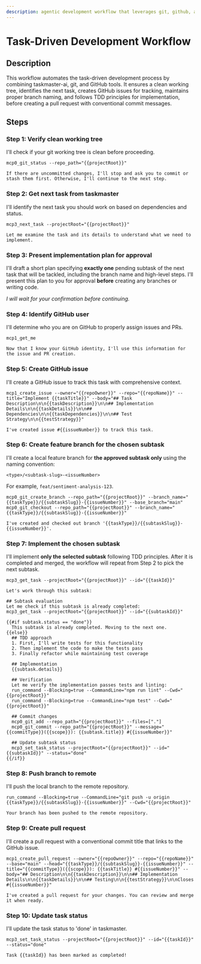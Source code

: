 ```yaml
---
description: agentic development workflow that leverages git, github, and taskmaster-ai
---
```


# Task-Driven Development Workflow

## Description
This workflow automates the task-driven development process by combining taskmaster-ai, git, and GitHub tools. It ensures a clean working tree, identifies the next task, creates GitHub issues for tracking, maintains proper branch naming, and follows TDD principles for implementation, before creating a pull request with conventional commit messages.

## Steps

### Step 1: Verify clean working tree
I'll check if your git working tree is clean before proceeding.
```
mcp0_git_status --repo_path="{{projectRoot}}"

If there are uncommitted changes, I'll stop and ask you to commit or stash them first. Otherwise, I'll continue to the next step.
```

### Step 2: Get next task from taskmaster
I'll identify the next task you should work on based on dependencies and status.
```
mcp3_next_task --projectRoot="{{projectRoot}}"

Let me examine the task and its details to understand what we need to implement.
```

### Step 3: Present implementation plan for approval
I'll draft a short plan specifying **exactly one** pending subtask of the next task that will be tackled, including the branch name and high-level steps. I'll present this plan to you for approval **before** creating any branches or writing code.

_I will wait for your confirmation before continuing._

### Step 4: Identify GitHub user
I'll determine who you are on GitHub to properly assign issues and PRs.
```
mcp1_get_me

Now that I know your GitHub identity, I'll use this information for the issue and PR creation.
```

### Step 5: Create GitHub issue
I'll create a GitHub issue to track this task with comprehensive context.
```
mcp1_create_issue --owner="{{repoOwner}}" --repo="{{repoName}}" --title="Implement {{taskTitle}}" --body="## Task Description\n\n{{taskDescription}}\n\n## Implementation Details\n\n{{taskDetails}}\n\n## Dependencies\n\n{{taskDependencies}}\n\n## Test Strategy\n\n{{testStrategy}}"

I've created issue #{{issueNumber}} to track this task.
```

### Step 6: Create feature branch for the chosen subtask
I'll create a local feature branch for **the approved subtask only** using the naming convention:
```
<type>/<subtask-slug>-<issueNumber>
```
For example, `feat/sentiment-analysis-123`.
```
mcp0_git_create_branch --repo_path="{{projectRoot}}" --branch_name="{{taskType}}/{{subtaskSlug}}-{{issueNumber}}" --base_branch="main"
mcp0_git_checkout --repo_path="{{projectRoot}}" --branch_name="{{taskType}}/{{subtaskSlug}}-{{issueNumber}}"

I've created and checked out branch '{{taskType}}/{{subtaskSlug}}-{{issueNumber}}'.
```

### Step 7: Implement the chosen subtask
I'll implement **only the selected subtask** following TDD principles. After it is completed and merged, the workflow will repeat from Step 2 to pick the next subtask.
```
mcp3_get_task --projectRoot="{{projectRoot}}" --id="{{taskId}}"

Let's work through this subtask:

## Subtask evaluation
Let me check if this subtask is already completed:
mcp3_get_task --projectRoot="{{projectRoot}}" --id="{{subtaskId}}"

{{#if subtask.status == "done"}}
  This subtask is already completed. Moving to the next one.
{{else}}
  ## TDD approach
  1. First, I'll write tests for this functionality
  2. Then implement the code to make the tests pass
  3. Finally refactor while maintaining test coverage

  ## Implementation
  {{subtask.details}}

  ## Verification
  Let me verify the implementation passes tests and linting:
  run_command --Blocking=true --CommandLine="npm run lint" --Cwd="{{projectRoot}}"
  run_command --Blocking=true --CommandLine="npm test" --Cwd="{{projectRoot}}"

  ## Commit changes
  mcp0_git_add --repo_path="{{projectRoot}}" --files=["."]
  mcp0_git_commit --repo_path="{{projectRoot}}" --message="{{commitType}}({{scope}}): {{subtask.title}} #{{issueNumber}}"

  ## Update subtask status
  mcp3_set_task_status --projectRoot="{{projectRoot}}" --id="{{subtaskId}}" --status="done"
{{/if}}
```

### Step 8: Push branch to remote
I'll push the local branch to the remote repository.
```
run_command --Blocking=true --CommandLine="git push -u origin {{taskType}}/{{subtaskSlug}}-{{issueNumber}}" --Cwd="{{projectRoot}}"

Your branch has been pushed to the remote repository.
```

### Step 9: Create pull request
I'll create a pull request with a conventional commit title that links to the GitHub issue.
```
mcp1_create_pull_request --owner="{{repoOwner}}" --repo="{{repoName}}" --base="main" --head="{{taskType}}/{{subtaskSlug}}-{{issueNumber}}" --title="{{commitType}}({{scope}}): {{taskTitle}} #{{issueNumber}}" --body="## Description\n\n{{taskDescription}}\n\n## Implementation Details\n\n{{taskDetails}}\n\n## Testing\n\n{{testStrategy}}\n\nCloses #{{issueNumber}}"

I've created a pull request for your changes. You can review and merge it when ready.
```

### Step 10: Update task status
I'll update the task status to 'done' in taskmaster.
```
mcp3_set_task_status --projectRoot="{{projectRoot}}" --id="{{taskId}}" --status="done"

Task {{taskId}} has been marked as completed!
```
